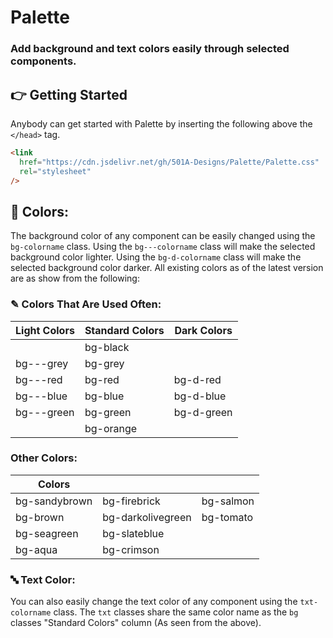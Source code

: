 # Palette

### Add background and text colors easily through selected components.

## 👉 Getting Started

Anybody can get started with Palette by inserting the following above the `</head>` tag.

```html
<link
  href="https://cdn.jsdelivr.net/gh/501A-Designs/Palette/Palette.css"
  rel="stylesheet"
/>
```

## 🎨 Colors:

The background color of any component can be easily changed using the `bg-colorname` class.
Using the `bg---colorname` class will make the selected background color lighter.
Using the `bg-d-colorname` class will make the selected background color darker.
All existing colors as of the latest version are as show from the following:

### ✎ Colors That Are Used Often:

| Light Colors | Standard Colors | Dark Colors |
| ------------ | --------------- | ----------- |
|              | bg-black        |             |
| bg---grey    | bg-grey         |             |
| bg---red     | bg-red          | bg-d-red    |
| bg---blue    | bg-blue         | bg-d-blue   |
| bg---green   | bg-green        | bg-d-green  |
|              | bg-orange       |             |

### Other Colors:

| Colors        |                   |           |
| ------------- | ----------------- | --------- |
| bg-sandybrown | bg-firebrick      | bg-salmon |
| bg-brown      | bg-darkolivegreen | bg-tomato |
| bg-seagreen   | bg-slateblue      |           |
| bg-aqua       | bg-crimson        |           |

### 🔤 Text Color:

You can also easily change the text color of any component using the `txt-colorname` class.
The `txt` classes share the same color name as the `bg` classes "Standard Colors" column (As seen from the above).
